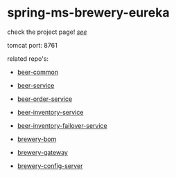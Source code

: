 # spring-ms-brewery-eureka

check the project page! [*see*](https://github.com/users/karp1k/projects/1)

tomcat port: 8761

related repo's:

- [beer-common](https://github.com/karp1k/spring-ms-beer-common)

- [beer-service](https://github.com/karp1k/spring-ms-beer-service)

- [beer-order-service](https://github.com/karp1k/spring-ms-beer-order-service)

- [beer-inventory-service](https://github.com/karp1k/spring-ms-beer-inventory-service)

- [beer-inventory-failover-service](https://github.com/karp1k/spring-ms-beer-inventory-failover-service)

- [brewery-bom](https://github.com/karp1k/spring-ms-brewery-bom)

- [brewery-gateway](https://github.com/karp1k/spring-ms-brewery-gateway)

- [brewery-config-server](https://github.com/karp1k/spring-ms-brewery-config-server)
